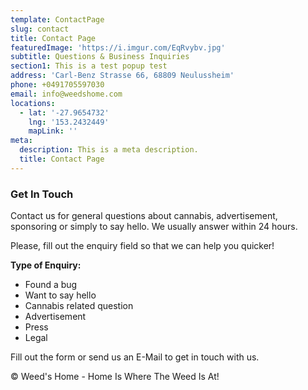 ```yaml
---
template: ContactPage
slug: contact
title: Contact Page
featuredImage: 'https://i.imgur.com/EqRvybv.jpg'
subtitle: Questions & Business Inquiries
section1: This is a test popup test
address: 'Carl-Benz Strasse 66, 68809 Neulussheim'
phone: +0491705597030
email: info@weedshome.com
locations:
  - lat: '-27.9654732'
    lng: '153.2432449'
    mapLink: ''
meta:
  description: This is a meta description.
  title: Contact Page
---
```

<h3>Get In Touch</h3>

Contact us for general questions about cannabis, advertisement, sponsoring or simply to say hello. We usually answer within 24 hours.

Please, fill out the enquiry field so that we can help you quicker!

<b>Type of Enquiry:</b>

<ul>
   <li>Found a bug</li>
   <li>Want to say hello</li>
   <li>Cannabis related question</li>
   <li>Advertisement</li>
   <li>Press</li>
   <li>Legal</li>
</ul>

Fill out the form or send us an E-Mail to get in touch with us.

© Weed's Home - Home Is Where The Weed Is At!


